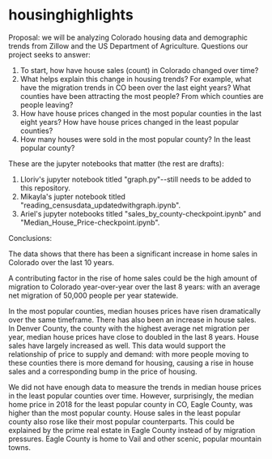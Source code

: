 # housinghighlights
Proposal: we will be analyzing Colorado housing data and demographic trends from Zillow and the US Department of Agriculture. 
Questions our project seeks to answer:
  1. To start, how have house sales (count) in Colorado changed over time?
  2. What helps explain this change in housing trends? For example, what have the migration trends in CO been over the last eight years? What counties have been attracting the most people? From which counties are people leaving?
  3. How have house prices changed in the most popular counties in the last eight years? How have house prices changed in the least popular counties?
  4. How many houses were sold in the most popular county? In the least popular county?

  
  These are the jupyter notebooks that matter (the rest are drafts):
  1. Lloriv's jupyter notebook titled "graph.py"--still needs to be added to this repository.
  2. Mikayla's jupter notebook titled "reading_censusdata_updatedwithgraph.ipynb". 
  3. Ariel's jupyter notebooks titled "sales_by_county-checkpoint.ipynb" and "Median_House_Price-checkpoint.ipynb".
 
Conclusions:
  
The data shows that there has been a significant increase in home sales in Colorado over the last 10 years. 
  
A contributing factor in the rise of home sales could be the high amount of migration to Colorado year-over-year over the last 8 years: with an average net migration of 50,000 people per year statewide.
 
In the most popular counties, median houses prices have risen dramatically over the same timeframe. There has also been an increase in house sales. In Denver County, the county with the highest average net migration per year, median house prices have close to doubled in the last 8 years. House sales have largely increased as well. This data would support the relationship of price to supply and demand: with more people moving to these counties there is more demand for housing, causing a rise in house sales and a corresponding bump in the price of housing.

We did not have enough data to measure the trends in median house prices in the least popular counties over time. However, surprisingly, the median home price in 2018 for the least popular county in CO, Eagle County, was higher than the most popular county. House sales in the least popular county also rose like their most popular counterparts. This could be explained by the prime real estate in Eagle County instead of by migration pressures. Eagle County is home to Vail and other scenic, popular mountain towns.

  
